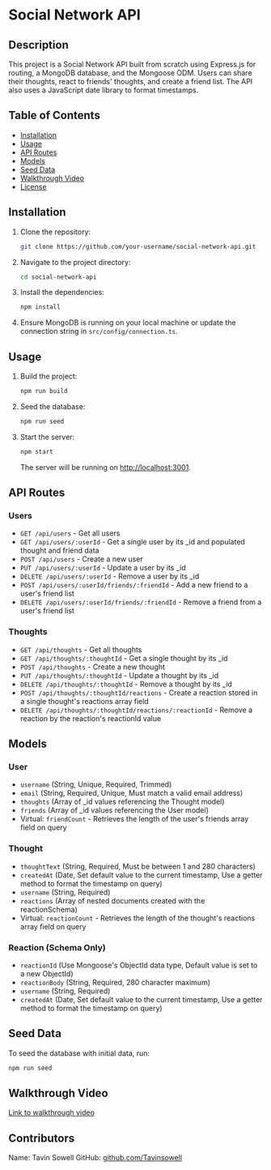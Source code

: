 # Social Network API

## Description

This project is a Social Network API built from scratch using Express.js for routing, a MongoDB database, and the Mongoose ODM. Users can share their thoughts, react to friends' thoughts, and create a friend list. The API also uses a JavaScript date library to format timestamps.

## Table of Contents

- [Installation](#installation)
- [Usage](#usage)
- [API Routes](#api-routes)
- [Models](#models)
- [Seed Data](#seed-data)
- [Walkthrough Video](#walkthrough-video)
- [License](#license)

## Installation

1. Clone the repository:
    ```sh
    git clone https://github.com/your-username/social-network-api.git
    ```
2. Navigate to the project directory:
    ```sh
    cd social-network-api
    ```
3. Install the dependencies:
    ```sh
    npm install
    ```
4. Ensure MongoDB is running on your local machine or update the connection string in `src/config/connection.ts`.

## Usage

1. Build the project:
    ```sh
    npm run build
    ```
2. Seed the database:
    ```sh
    npm run seed
    ```
3. Start the server:
    ```sh
    npm start
    ```
    The server will be running on [http://localhost:3001](http://localhost:3001).

## API Routes

### Users

- `GET /api/users` - Get all users
- `GET /api/users/:userId` - Get a single user by its _id and populated thought and friend data
- `POST /api/users` - Create a new user
- `PUT /api/users/:userId` - Update a user by its _id
- `DELETE /api/users/:userId` - Remove a user by its _id
- `POST /api/users/:userId/friends/:friendId` - Add a new friend to a user's friend list
- `DELETE /api/users/:userId/friends/:friendId` - Remove a friend from a user's friend list

### Thoughts

- `GET /api/thoughts` - Get all thoughts
- `GET /api/thoughts/:thoughtId` - Get a single thought by its _id
- `POST /api/thoughts` - Create a new thought
- `PUT /api/thoughts/:thoughtId` - Update a thought by its _id
- `DELETE /api/thoughts/:thoughtId` - Remove a thought by its _id
- `POST /api/thoughts/:thoughtId/reactions` - Create a reaction stored in a single thought's reactions array field
- `DELETE /api/thoughts/:thoughtId/reactions/:reactionId` - Remove a reaction by the reaction's reactionId value

## Models

### User

- `username` (String, Unique, Required, Trimmed)
- `email` (String, Required, Unique, Must match a valid email address)
- `thoughts` (Array of _id values referencing the Thought model)
- `friends` (Array of _id values referencing the User model)
- Virtual: `friendCount` - Retrieves the length of the user's friends array field on query

### Thought

- `thoughtText` (String, Required, Must be between 1 and 280 characters)
- `createdAt` (Date, Set default value to the current timestamp, Use a getter method to format the timestamp on query)
- `username` (String, Required)
- `reactions` (Array of nested documents created with the reactionSchema)
- Virtual: `reactionCount` - Retrieves the length of the thought's reactions array field on query

### Reaction (Schema Only)

- `reactionId` (Use Mongoose's ObjectId data type, Default value is set to a new ObjectId)
- `reactionBody` (String, Required, 280 character maximum)
- `username` (String, Required)
- `createdAt` (Date, Set default value to the current timestamp, Use a getter method to format the timestamp on query)

## Seed Data

To seed the database with initial data, run:
```sh
npm run seed
```

## Walkthrough Video

[Link to walkthrough video](#)
## Contributors
Name: Tavin Sowell GitHub: [github.com/Tavinsowell](https://github.com/Tavinsowell)

